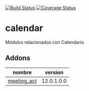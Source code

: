 [![Build Status](https://travis-ci.org/OdooNodrizaTech/calendar.svg?branch=12.0)](https://travis-ci.org/OdooNodrizaTech/calendar)
[![Coverage Status](https://coveralls.io/repos/github/OdooNodrizaTech/calendar/badge.svg?branch=12.0)](https://coveralls.io/github/OdooNodrizaTech/calendar?branch=12.0)

calendar
=========
Módulos relacionados con Calendario


Addons
----------------
nombre | version
--- | ---
[meeting_act](meeting_act/) | 12.0.1.0.0
